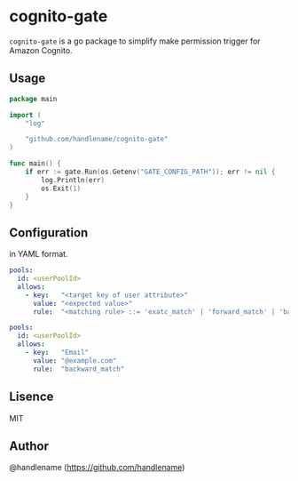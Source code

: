 # cognito-gate

`cognito-gate` is a go package to simplify make permission trigger for Amazon Cognito.

## Usage

```go
package main

import (
    "log"

    "github.com/handlename/cognito-gate"
)

func main() {
    if err := gate.Run(os.Getenv("GATE_CONFIG_PATH")); err != nil {
        log.Println(err)
        os.Exit(1)
    }
}
```

## Configuration

in YAML format.

```yaml
pools:
  id: <userPoolId>
  allows:
    - key:   "<target key of user attribute>"
      value: "<expected value>"
      rule:  "<matching rule> ::= 'exatc_match' | 'forward_match' | 'backward_match'"
```

```yaml
pools:
  id: <userPoolId>
  allows:
    - key:   "Email"
      value: "@example.com"
      rule:  "backward_match"
```

## Lisence

MIT

## Author

@handlename (https://github.com/handlename)
